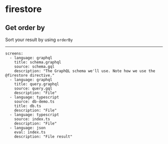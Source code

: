 # firestore

## Get order by

Sort your result by using `orderBy`

---

```screens
screens:
  - language: graphql
    title: schema.graphql
    source: schema.gql
    description: "The GraphQL schema we'll use. Note how we use the @firestore directive."
  - language: graphql
    title: query.graphql
    source: query.gql
    description: "File"
  - language: typescript
    source: db-demo.ts
    title: db.ts
    description: "File"
  - language: typescript
    source: index.ts
    description: "File"
  - language: json
    eval: index.ts
    description: "File result"
```
